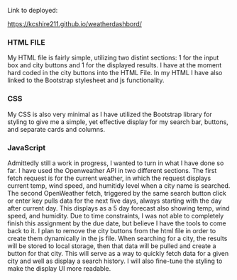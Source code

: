 Link to deployed: 

https://kcshire211.github.io/weatherdashbord/


### HTML FILE

My HTML file is fairly simple, utilizing two distint sections: 1 for the input box and city buttons and 1 for the displayed results. I have at the moment hard coded in the city buttons into the HTML File. In my HTML I have also linked to the Bootstrap stylesheet and js functionality. 

### CSS

My CSS is also very minimal as I have utilized the Bootstrap library for styling to give me a simple, yet effective display for my search bar, buttons, and separate cards and columns. 

### JavaScript

Admittedly still a work in progress, I wanted to turn in what I have done so far. I have used the Openweather API in two different sections. The first fetch request is for the current weather, in which the request displays current temp, wind speed, and humitidy level when a city name is searched. The second OpenWeather fetch, triggered by the same search button click or enter key pulls data for the next five days, always starting with the day after current day. This displays as a 5 day forecast also showing temp, wind speed, and humidity. Due to time constraints, I was not able to completely finish this assignment by the due date, but believe I have the tools to come back to it. I plan to remove the city buttons from the html file in order to create them dynamically in the js file. When searching for a city, the results will be stored to local storage, then that data will be pulled and create a button for that city. This will serve as a way to quickly fetch data for a given city and well as display a search history. I will also fine-tune the styling to make the display UI more readable. 
